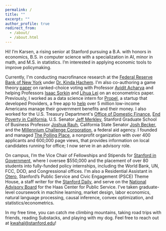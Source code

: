 ```yaml
---
permalink: /
title: ""
excerpt: ""
author_profile: true
redirect_from: 
  - /about/
  - /about.html
---
```


Hi! I’m Karsen, a rising senior at Stanford pursuing a B.A. with honors in economics, B.S. in computer science with a specialization in AI, minor in math, and M.S. in statistics. I’m interested in applying economic tools to improve policymaking.

Currently, I'm conducting macrofinance research at the [Federal Reserve Bank of New York](https://www.newyorkfed.org/) under [Dr. Kinda Hachem](https://sites.google.com/site/kindahachem/home). I'm also co-authoring a game theory [paper](https://bit.ly/RCVPaper) on ranked-choice voting with Professor [Avidit Acharya](https://www.aviditacharya.com/home) and helping Professors [Isaac Sorkin](https://sites.google.com/site/isaacsorkin/home) and [Lihua Lei](https://lihualei71.github.io/) on an econometrics paper. Previously, I worked as a data science intern for [Propel](https://www.joinpropel.com/), a startup that developed Providers, a free app to [help](https://www.nytimes.com/2021/12/08/us/politics/safety-net-apps-tech.html) over 5 million low-income Americans manage their government benefits and their money. I also worked for the U.S. Treasury Department's [Office of Domestic Finance](https://home.treasury.gov/about/offices/domestic-finance), [End Poverty in California](https://endpovertyinca.org/), U.S. Senator [Jeff Merkley](https://www.merkley.senate.gov/), Stanford Graduate School of Business Professor [Joshua Rauh](https://web.stanford.edu/~rauh/index.html), California State Senator [Josh Becker](https://sd13.senate.ca.gov/), and the [Millennium Challenge Corporation](https://www.mcc.gov/), a federal aid agency. I founded and managed [The Polling Place](https://thepollingplace.org/), a nonprofit organization with over 400 applicants and 600,000 page views, that provides information on local candidates running for office; I now serve in an advisory role. 

On campus, I’m the Vice Chair of Fellowships and Stipends for [Stanford in Government](https://sig.stanford.edu/), where I oversee $550,000 and the placement of over 80 students into fully-funded policy internships, including the World Bank, UN, FCC, DOD, and Congressional offices. I'm also a Residential Assistant in [Otero](https://resed.stanford.edu/neighborhood-t/hyperion-t-houses/wilbur-otero), Stanford’s Public Service and Civic Engagement (PSCE) Theme House, a staff writer for the [Stanford Daily](https://stanforddaily.com/), and serve on the [National Advisory Board](https://haas.stanford.edu/about/our-people-0/national-advisory-board) for the Haas Center for Public Service. I've taken graduate-level coursework in machine learning, market design, labor economics, natural language processing, causal inference, convex optimization, and statistics/econometrics.

In my free time, you can catch me climbing mountains, taking road trips with friends, reading Substacks, and playing with my dog. Feel free to reach out at kwahal@stanford.edu!
